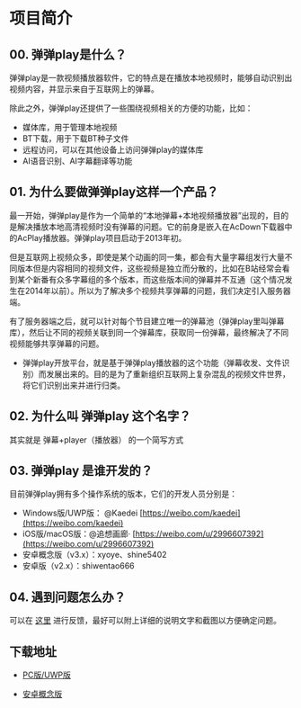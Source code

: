 # 项目简介

## 00. 弹弹play是什么？
弹弹play是一款视频播放器软件，它的特点是在播放本地视频时，能够自动识别出视频内容，并显示来自于互联网上的弹幕。

除此之外，弹弹play还提供了一些围绕视频相关的方便的功能，比如：
- 媒体库，用于管理本地视频
- BT下载，用于下载BT种子文件
- 远程访问，可以在其他设备上访问弹弹play的媒体库
- AI语音识别、AI字幕翻译等功能


## 01. 为什么要做弹弹play这样一个产品？
最一开始，弹弹play是作为一个简单的“本地弹幕+本地视频播放器”出现的，目的是解决播放本地高清视频时没有弹幕的问题。它的前身是嵌入在AcDown下载器中的AcPlay播放器。弹弹play项目启动于2013年初。

但是互联网上视频众多，即使是某个动画的同一集，都会有大量字幕组发行大量不同版本但是内容相同的视频文件，这些视频是独立而分散的，比如在B站经常会看到某个新番有众多字幕组的多个版本，而这些版本间的弹幕并不互通（这个情况发生在2014年以前）。所以为了解决多个视频共享弹幕的问题，我们决定引入服务器端。

有了服务器端之后，就可以针对每个节目建立唯一的弹幕池（弹弹play里叫弹幕库），然后让不同的视频关联到同一个弹幕库，获取同一份弹幕，最终解决了不同视频能够共享弹幕的问题。

- 弹弹play开放平台，就是基于弹弹play播放器的这个功能（弹幕收发、文件识别）而发展出来的。目的是为了重新组织互联网上复杂混乱的视频文件世界，将它们识别出来并进行归类。

## 02. 为什么叫 弹弹play 这个名字？
其实就是 弹幕+player（播放器） 的一个简写方式

## 03. 弹弹play 是谁开发的？
目前弹弹play拥有多个操作系统的版本，它们的开发人员分别是：

- Windows版/UWP版： @Kaedei [https://weibo.com/kaedei](https://weibo.com/kaedei)
- iOS版/macOS版：@追想画廊· [https://weibo.com/u/2996607392](https://weibo.com/u/2996607392)
- 安卓概念版（v3.x）：xyoye、shine5402
- 安卓版（v2.x）：shiwentao666

## 04. 遇到问题怎么办？
可以在 [这里](../other/feedback.md) 进行反馈，最好可以附上详细的说明文字和截图以方便确定问题。


## 下载地址

- [PC版/UWP版](pc.html)

- [安卓概念版](android.html)